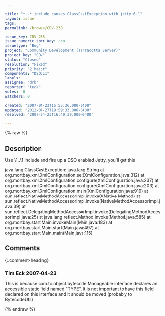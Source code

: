 ```yaml
---

title: "*..* include causes ClassCastException with jetty 6.1"
layout: issue
tags: 
permalink: /browse/CDV-238

issue_key: CDV-238
issue_numeric_sort_key: 238
issuetype: "Bug"
project: "Community Development (Terracotta Server)"
project_key: "CDV"
status: "Closed"
resolution: "Fixed"
priority: "2 Major"
components: "DSO:L1"
labels: 
assignee: "drb"
reporter: "teck"
votes:  0
watchers: 0

created: "2007-04-23T15:55:36.000-0400"
updated: "2012-07-27T19:59:33.000-0400"
resolved: "2007-04-23T16:40:39.000-0400"

---
```




{% raw %}



## Description

<div markdown="1" class="description">

Use \1..\1 include and fire up a DSO enabled Jetty, you'll get this

java.lang.ClassCastException: java.lang.String
        at org.mortbay.xml.XmlConfiguration.set(XmlConfiguration.java:312)
        at org.mortbay.xml.XmlConfiguration.configure(XmlConfiguration.java:237)
        at org.mortbay.xml.XmlConfiguration.configure(XmlConfiguration.java:203)
        at org.mortbay.xml.XmlConfiguration.main(XmlConfiguration.java:919)
        at sun.reflect.NativeMethodAccessorImpl.invoke0(Native Method)
        at sun.reflect.NativeMethodAccessorImpl.invoke(NativeMethodAccessorImpl.java:39)
        at sun.reflect.DelegatingMethodAccessorImpl.invoke(DelegatingMethodAccessorImpl.java:25)
        at java.lang.reflect.Method.invoke(Method.java:585)
        at org.mortbay.start.Main.invokeMain(Main.java:183)
        at org.mortbay.start.Main.start(Main.java:497)
        at org.mortbay.start.Main.main(Main.java:115)

</div>

## Comments


{:.comment-heading}
### **Tim Eck** <span class="date">2007-04-23</span>

<div markdown="1" class="comment">

This is because com.tc.object.bytecode.Manageable interface declares an accessible static field named "TYPE". It is not important to have this field declared on this interface and it should be moved (probably to BytecodeUtil)

</div>



{% endraw %}
